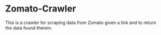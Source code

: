 Zomato-Crawler
==============

This is a crawler for scraping data from Zomato given a link and to return the data found therein.

